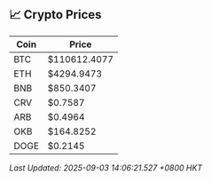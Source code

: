 ## 📈 Crypto Prices

| Coin | Price |
| ---- | ----- |
| BTC | $110612.4077 |
| ETH | $4294.9473 |
| BNB | $850.3407 |
| CRV | $0.7587 |
| ARB | $0.4964 |
| OKB | $164.8252 |
| DOGE | $0.2145 |

_Last Updated: 2025-09-03 14:06:21.527 +0800 HKT_